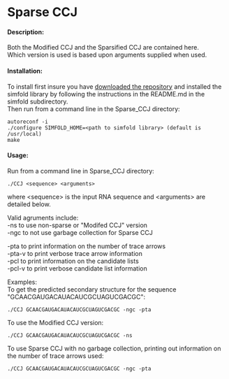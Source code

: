# Sparse CCJ

#### Description:
Both the Modified CCJ and the Sparsified CCJ are contained here.   
Which version is used is based upon arguments supplied when used.   

#### Installation: 
To install first insure you have [downloaded the repository](https://github.com/HosnaJabbari/CCJ/archive/master.zip) and installed the simfold library by following the instructions in the README.md in the simfold subdirectory.    
Then run from a command line in the Sparse_CCJ directory:    
```
autoreconf -i     
./configure SIMFOLD_HOME=<path to simfold library> (default is /usr/local)     
make     
```

#### Usage: 
Run from a command line in Sparse_CCJ directory:   
```
./CCJ <sequence> <arguments>  
```
where \<sequence> is the input RNA sequence and \<arguments> are detailed below.

Valid agruments include:   
-ns to use non-sparse or "Modifed CCJ" version  
-ngc to not use garbage collection for Sparse CCJ

-pta to print information on the number of trace arrows  
-pta-v to print verbose trace arrow information  
-pcl to print information on the candidate lists  
-pcl-v to print verbose candidate list information  

Examples:     
To get the predicted secondary structure for the sequence "GCAACGAUGACAUACAUCGCUAGUCGACGC":
```
./CCJ GCAACGAUGACAUACAUCGCUAGUCGACGC -ngc -pta
```
To use the Modified CCJ version:
```
./CCJ GCAACGAUGACAUACAUCGCUAGUCGACGC -ns
```
To use Sparse CCJ with no garbage collection, printing out information on the number of trace arrows used:
```
./CCJ GCAACGAUGACAUACAUCGCUAGUCGACGC -ngc -pta
```
